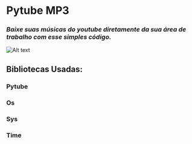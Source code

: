 # **Pytube MP3**

### _Baixe suas músicas do youtube diretamente da sua área de trabalho com esse simples código._


![Alt text](https://prnt.sc/1wv2bgo "Screenshot")


## Bibliotecas Usadas:


### Pytube


### Os


### Sys


### Time
